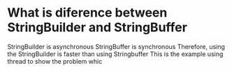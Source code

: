 # What is diference between StringBuilder and StringBuffer
StringBuilder is asynchronous
StringBuffer is synchronous
Therefore, using the StringBuilder is faster than using Stringbuffer
This is the example using thread to show the problem whic
